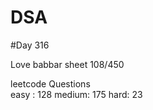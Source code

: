 # DSA

#Day 316 

Love babbar sheet
    108/450
    
leetcode Questions   
easy : 128
medium: 175
hard: 23

 